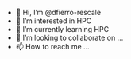 - 👋 Hi, I’m @dfierro-rescale
- 👀 I’m interested in HPC
- 🌱 I’m currently learning HPC
- 💞️ I’m looking to collaborate on ...
- 📫 How to reach me ...

<!---
dfierro-rescale/dfierro-rescale is a ✨ special ✨ repository because its `README.md` (this file) appears on your GitHub profile.
You can click the Preview link to take a look at your changes.
--->
